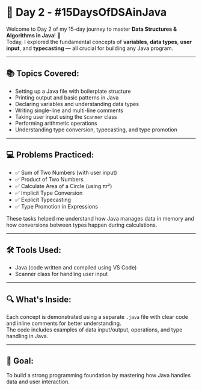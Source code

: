 # 📘 Day 2 - #15DaysOfDSAinJava

Welcome to Day 2 of my 15-day journey to master **Data Structures & Algorithms in Java**! 🚀  
Today, I explored the fundamental concepts of **variables**, **data types**, **user input**, and **typecasting** — all crucial for building any Java program.

---

## 📚 Topics Covered:
- Setting up a Java file with boilerplate structure
- Printing output and basic patterns in Java
- Declaring variables and understanding data types
- Writing single-line and multi-line comments
- Taking user input using the `Scanner` class
- Performing arithmetic operations
- Understanding type conversion, typecasting, and type promotion

---

## 💻 Problems Practiced:
- ✅ Sum of Two Numbers (with user input)  
- ✅ Product of Two Numbers  
- ✅ Calculate Area of a Circle (using πr²)  
- ✅ Implicit Type Conversion  
- ✅ Explicit Typecasting  
- ✅ Type Promotion in Expressions  

These tasks helped me understand how Java manages data in memory and how conversions between types happen during calculations.

---

## 🛠 Tools Used:
- Java (code written and compiled using VS Code)
- Scanner class for handling user input

---

## 🔍 What's Inside:
Each concept is demonstrated using a separate `.java` file with clear code and inline comments for better understanding.  
The code includes examples of data input/output, operations, and type handling in Java.

---

## 📌 Goal:
To build a strong programming foundation by mastering how Java handles data and user interaction.
